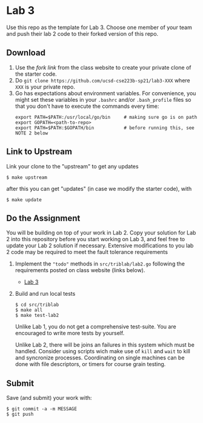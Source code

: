 # Lab 3
Use this repo as the template for Lab 3. Choose one member of your team and push their lab 2 code to their forked version of this repo.

## Download

1. Use the _fork link_ from the class website to create your private clone of the starter code.
2. Do `git clone https://github.com/ucsd-cse223b-sp21/lab3-XXX` where `XXX` is your private repo.
3. Go has expectations about environment variables. For convenience, you might set these variables in your `.bashrc` and/or `.bash_profile` files so that you don't have to execute the commands every time:
    ```
    export PATH=$PATH:/usr/local/go/bin     # making sure go is on path
    export GOPATH=<path-to-repo>
    export PATH=$PATH:$GOPATH/bin           # before running this, see NOTE 2 below
    ```
## Link to Upstream

Link your clone to the "upstream" to get any updates
```
$ make upstream
```

after this you can get "updates" (in case we modify the starter code), with

```
$ make update
```

## Do the Assignment 

You will be building on top of your work in Lab 2. Copy your solution for Lab 2 into this repository before you start working on Lab 3, and feel free to update your Lab 2 solution if necessary. Extensive modifications to you lab 2 code may be required to meet the fault tolerance requirements

1. Implement the `"todo"` methods in `src/triblab/lab2.go` following the requirements posted on class website (links below).
    - [Lab 3](https://cseweb.ucsd.edu/classes/sp21/cse223B-a/lab3.html)  
    

2. Build and run local tests 
    ```
    $ cd src/triblab
    $ make all
    $ make test-lab2
    ```
    Unlike Lab 1, you do not get a comprehensive test-suite. You are encouraged to write more tests by yourself.
    
    Unlike Lab 2, there will be joins an failures in this system which must be handled. Consider using scripts wich make use of `kill` and `wait` to kill and syncronize processes. Coordinating on single machines can be done with file descriptors, or timers for course grain testing.


## Submit 

Save (and submit) your work with:
```
$ git commit -a -m MESSAGE
$ git push
```
